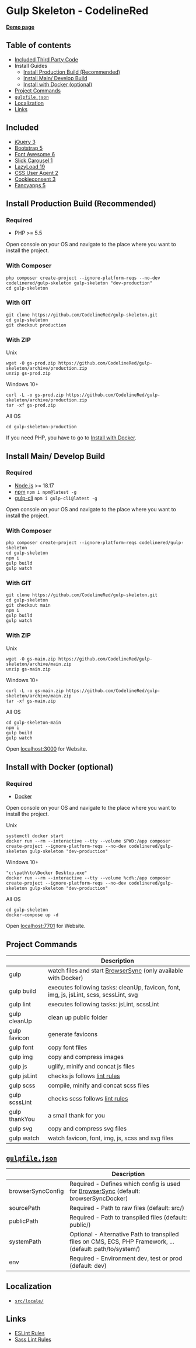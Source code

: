 # Gulp Skeleton - CodelineRed

[**Demo page**](https://gulp.codelinered.net)

## Table of contents
- [Included Third Party Code](#included)
- Install Guides
    - [Install Production Build (Recommended)](#install-production-build-recommended)
    - [Install Main/ Develop Build](#install-main-develop-build)
    - [Install with Docker (optional)](#install-with-docker-optional)
- [Project Commands](#project-commands)
- [`gulpfile.json`](#gulpfilejson)
- [Localization](#localization)
- [Links](#links)

## Included
- [jQuery 3](http://jquery.com)
- [Bootstrap 5](https://getbootstrap.com)
- [Font Awesome 6](https://fontawesome.com)
- [Slick Carousel 1](http://kenwheeler.github.io/slick/)
- [LazyLoad 19](https://www.andreaverlicchi.eu/vanilla-lazyload/)
- [CSS User Agent 2](https://www.npmjs.com/package/cssuseragent)
- [Cookieconsent 3](https://github.com/insites/cookieconsent)
- [Fancyapps 5](https://fancyapps.com/)

## Install Production Build (Recommended)
### Required
- PHP >= 5.5

Open console on your OS and navigate to the place where you want to install the project.

### With Composer
````shell
php composer create-project --ignore-platform-reqs --no-dev codelinered/gulp-skeleton gulp-skeleton "dev-production"
cd gulp-skeleton
`````

### With GIT
````shell
git clone https://github.com/CodelineRed/gulp-skeleton.git
cd gulp-skeleton
git checkout production
`````

### With ZIP

Unix

````shell
wget -O gs-prod.zip https://github.com/CodelineRed/gulp-skeleton/archive/production.zip
unzip gs-prod.zip
`````

Windows 10+

````shell
curl -L -o gs-prod.zip https://github.com/CodelineRed/gulp-skeleton/archive/production.zip
tar -xf gs-prod.zip
`````

All OS

````shell
cd gulp-skeleton-production
`````

If you need PHP, you have to go to [Install with Docker](#install-with-docker-optional).

## Install Main/ Develop Build
### Required
- [Node.js](http://nodejs.org/en/download/) >= 18.17
- [npm](http://www.npmjs.com/get-npm) `npm i npm@latest -g`
- [gulp-cli](https://www.npmjs.com/package/gulp-cli) `npm i gulp-cli@latest -g`

Open console on your OS and navigate to the place where you want to install the project.

### With Composer
````shell
php composer create-project --ignore-platform-reqs codelinered/gulp-skeleton
cd gulp-skeleton
npm i
gulp build
gulp watch
````

### With GIT
````shell
git clone https://github.com/CodelineRed/gulp-skeleton.git
cd gulp-skeleton
git checkout main
npm i
gulp build
gulp watch
````

### With ZIP

Unix

````shell
wget -O gs-main.zip https://github.com/CodelineRed/gulp-skeleton/archive/main.zip
unzip gs-main.zip
````

Windows 10+

````shell
curl -L -o gs-main.zip https://github.com/CodelineRed/gulp-skeleton/archive/main.zip
tar -xf gs-main.zip
````

All OS

````shell
cd gulp-skeleton-main
npm i
gulp build
gulp watch
````
Open [localhost:3000](http://localhost:3000) for Website.

## Install with Docker (optional)
### Required
- [Docker](https://www.docker.com/)

Open console on your OS and navigate to the place where you want to install the project.

Unix

````shell
systemctl docker start
docker run --rm --interactive --tty --volume $PWD:/app composer create-project --ignore-platform-reqs --no-dev codelinered/gulp-skeleton gulp-skeleton "dev-production"
````

Windows 10+

````shell
"c:\path\to\Docker Desktop.exe"
docker run --rm --interactive --tty --volume %cd%:/app composer create-project --ignore-platform-reqs --no-dev codelinered/gulp-skeleton gulp-skeleton "dev-production"
````

All OS

````shell
cd gulp-skeleton
docker-compose up -d
````
Open [localhost:7701](http://localhost:7701) for Website.

## Project Commands
|               | Description                                                                                                                              |
|---------------|------------------------------------------------------------------------------------------------------------------------------------------|
| gulp          | watch files and start [BrowserSync](https://www.npmjs.com/package/browser-sync) (only available with Docker)                             |
| gulp build    | executes following tasks: cleanUp, favicon, font, img, js, jsLint, scss, scssLint, svg                                                   |
| gulp lint     | executes following tasks: jsLint, scssLint                                                                                               |
| gulp cleanUp  | clean up public folder                                                                                                                   |
| gulp favicon  | generate favicons                                                                                                                        |
| gulp font     | copy font files                                                                                                                          |
| gulp img      | copy and compress images                                                                                                                 |
| gulp js       | uglify, minify and concat js files                                                                                                       |
| gulp jsLint   | checks js follows [lint rules](https://github.com/CodelineRed/gulp-skeleton/blob/main/src/app/js-lint.json)                              |
| gulp scss     | compile, minify and concat scss files                                                                                                    |
| gulp scssLint | checks scss follows [lint rules](https://github.com/CodelineRed/gulp-skeleton/blob/main/src/app/scss-lint.json)                          |
| gulp thankYou | a small thank for you                                                                                                                    |
| gulp svg      | copy and compress svg files                                                                                                              |
| gulp watch    | watch favicon, font, img, js, scss and svg files                                                                                         |

## [`gulpfile.json`](https://github.com/CodelineRed/gulp-skeleton/blob/main/src/app/gulpfile.dist.json)
|                     | Description                                                                                                                        |
|---------------------|------------------------------------------------------------------------------------------------------------------------------------|
| browserSyncConfig   | Required - Defines which config is used for [BrowserSync](https://www.npmjs.com/package/browser-sync) (default: browserSyncDocker) |
| sourcePath          | Required - Path to raw files (default: src/)                                                                                       |
| publicPath          | Required - Path to transpiled files (default: public/)                                                                             |
| systemPath          | Optional - Alternative Path to transpiled files on CMS, ECS, PHP Framework, ... (default: path/to/system/)                         |
| env                 | Required - Environment dev, test or prod (default: dev)                                                                            |

## Localization
- [`src/locale/`](https://github.com/CodelineRed/gulp-skeleton/blob/main/src/locale/)

## Links
- [ESLint Rules](https://eslint.org/docs/rules/)
- [Sass Lint Rules](https://github.com/sasstools/sass-lint/tree/develop/docs/rules)
